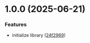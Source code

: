 # 1.0.0 (2025-06-21)


### Features

* initialize library ([24f2969](https://github.com/cubiql/vector2/commit/24f29697b3e65d8fe5954dfdcf9498eb21d0e516))
